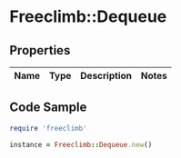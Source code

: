 # Freeclimb::Dequeue

## Properties

Name | Type | Description | Notes
------------ | ------------- | ------------- | -------------

## Code Sample

```ruby
require 'freeclimb'

instance = Freeclimb::Dequeue.new()
```


